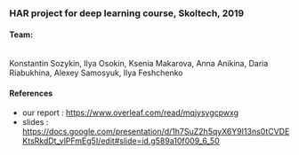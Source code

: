 ### HAR project for deep learning course, Skoltech, 2019

#### Team:
<br>
Konstantin Sozykin, Ilya Osokin, Ksenia Makarova, Anna Anikina, Daria Riabukhina, Alexey Samosyuk, Ilya Feshchenko

#### References

- our report : https://www.overleaf.com/read/mqjysygcpwxg
- slides : https://docs.google.com/presentation/d/1h7SuZ2h5qyX6Y9I13ns0tCVDEKtsRkdDt_vlPFmEg5I/edit#slide=id.g589a10f009_6_50
